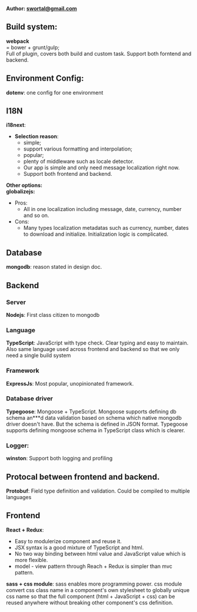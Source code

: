 **Author: swortal@gmail.com**

## Build system:
**webpack**  
= bower + grunt/gulp;  
Full of plugin, covers both build and custom task. Support both forntend and backend.

## Environment Config:
**dotenv**: one config for one environment

## I18N
**i18next**:   
- **Selection reason**: 
    - simple; 
    - support various formatting and interpolation; 
    - popular; 
    - plenty of middleware such as locale detector.
    - Our app is simple and only need message localization right now.
    - Support both frontend and backend.

**Other options:**  
**globalizejs:**  
- Pros:    
    - All in one localization including message, date, currency, number and so on.
- Cons:
    - Many types localization metadatas such as currency, number, dates to download and initialize. Initialization logic is complicated.

## Database
**mongodb**: reason stated in design doc.  

## Backend
### Server
**Nodejs**: First class citizen to mongodb  
### Language
**TypeScript**: JavaScript with type check. Clear typing and easy to maintain. Also same language used across frontend and backend so that we only need a single build system
### Framework
**ExpressJs**: Most popular, unopinionated framework. 
### Database driver
**Typegoose**: Mongoose + TypeScript. Mongoose supports defining db schema an***d data validation based on schema which native mongodb driver doesn't have. But the schema is defined in JSON format. Typegoose supports defining mongoose schema in TypeScript class which is clearer. 
### Logger:
**winston**: Support both logging and profiling

## Protocal between frontend and backend.
**Protobuf**: Field type definition and validation. Could be compiled to multiple languages

## Frontend
**React + Redux**: 
- Easy to modulerize component and reuse it. 
- JSX syntax is a good mixture of TypeScript and html. 
- No two way binding between html value and JavaScript value which is more flexible. 
- model - view pattern through Reach + Redux is simpler than mvc pattern. 

**sass + css module**: sass enables more  programming power. css module convert css class name in a component's own stylesheet to globally unique css name so that the full component (html + JavaScript + css) can be reused anywhere without breaking other component's css definition. 